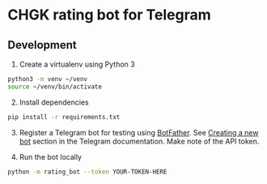 # CHGK rating bot for Telegram

## Development

1. Create a virtualenv using Python 3
```bash
python3 -m venv ~/venv
source ~/venv/bin/activate
```

2. Install dependencies
```bash
pip install -r requirements.txt
```

3. Register a Telegram bot for testing using [BotFather](https://telegram.me/botfather).
See [Creating a new bot](https://core.telegram.org/bots#creating-a-new-bot) section in the Telegram documentation.
Make note of the API token.

4. Run the bot locally
```bash
python -m rating_bot --token YOUR-TOKEN-HERE
```
